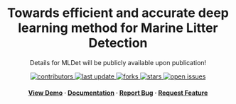 <!--
Hey, thanks for using the awesome-readme-template template.  
If you have any enhancements, then fork this project and create a pull request 
or just open an issue with the label "enhancement".

Don't forget to give this project a star for additional support ;)
Maybe you can mention me or this repo in the acknowledgements too
-->
<div align="center">

<!--   <img src="assets/logo.png" alt="logo" width="200" height="auto" /> -->
  <h1>Towards efficient and accurate deep learning method for Marine Litter Detection</h1>
  
  <p>
    Details for MLDet will be publicly available upon publication! 
  </p>
  
  
<!-- Badges -->
<p>
  <a href="https://github.com/Vipermdl/Oxyformer/graphs/contributors">
    <img src="https://img.shields.io/github/contributors/Vipermdl/MLDet" alt="contributors" />
  </a>
  <a href="">
    <img src="https://img.shields.io/github/last-commit/Vipermdl/MLDet" alt="last update" />
  </a>
  <a href="https://github.com/Vipermdl/Oxyformer/network/members">
    <img src="https://img.shields.io/github/forks/Vipermdl/MLDet" alt="forks" />
  </a>
  <a href="https://github.com/Vipermdl/Oxyformer/stargazers">
    <img src="https://img.shields.io/github/stars/Vipermdl/MLDet" alt="stars" />
  </a>
  <a href="https://github.com/Vipermdl/Oxyformer/issues/">
    <img src="https://img.shields.io/github/issues/Vipermdl/MLDet" alt="open issues" />
  </a>
<!--   <a href="https://github.com/Vipermdl/MLDet/blob/master/LICENSE">
    <img src="https://img.shields.io/github/license/Vipermdl/MLDet.svg" alt="license" />
  </a> -->
</p>
   
<h4>
    <a href="https://github.com/Vipermdl/MLDet">View Demo</a>
  <span> · </span>
    <a href="https://github.com/Vipermdl/MLDet">Documentation</a>
  <span> · </span>
    <a href="https://github.com/Vipermdl/MLDet/issues/">Report Bug</a>
  <span> · </span>
    <a href="https://github.com/Vipermdl/MLDet/issues/">Request Feature</a>
  </h4>
</div>

<br />
